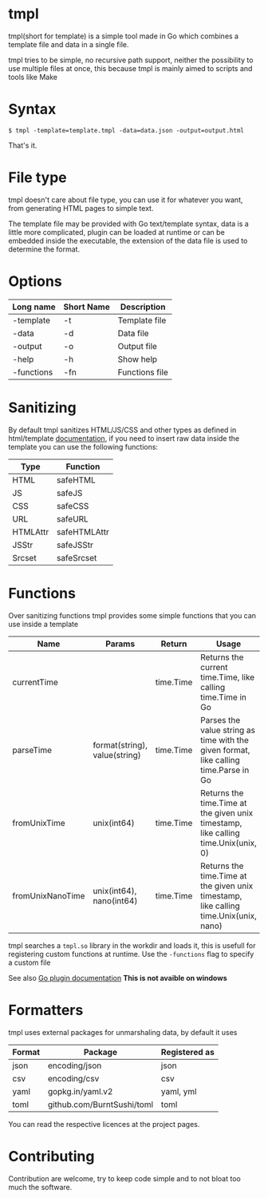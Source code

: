 tmpl
====

tmpl(short for template) is a simple tool made in Go which combines a template file and data in a single file.

tmpl tries to be simple, no recursive path support, neither the possibility to use multiple files at once,
this because tmpl is mainly aimed to scripts and tools like Make

Syntax
======

`$ tmpl -template=template.tmpl -data=data.json -output=output.html`

That's it.

File type
=========

tmpl doesn't care about file type, you can use it for whatever you want, from generating HTML pages to simple text.

The template file may be provided with Go text/template syntax, data is a little more complicated, plugin can be loaded at runtime or can be embedded inside the executable, the extension of the data file is used to determine the format.

Options
=======

| Long name | Short Name | Description | 
|-----------|------------|-------------| 
| -template | -t | Template file | 
| -data | -d | Data file | 
| -output | -o | Output file | 
| -help | -h | Show help | 
| -functions| -fn | Functions file |

Sanitizing
==========

By default tmpl sanitizes HTML/JS/CSS and other types as defined in html/template [documentation](https://golang.org/pkg/html/template),
if you need to insert raw data inside the template you can use the following functions:

|Type | Function |
|-----|----------|
|HTML | safeHTML|
|JS | safeJS|
|CSS | safeCSS|
|URL | safeURL|
|HTMLAttr | safeHTMLAttr|
|JSStr | safeJSStr|
|Srcset | safeSrcset|

Functions
=========

Over sanitizing functions tmpl provides some simple functions that you can use inside a template

|Name |Params |Return |Usage |
|-----|-------|-------|------|
|currentTime | | time.Time | Returns the current time.Time, like calling time.Time in Go |
|parseTime |format(string), value(string) |time.Time | Parses the value string as time with the given format, like calling time.Parse in Go |
|fromUnixTime |unix(int64) |time.Time|Returns the time.Time at the given unix timestamp, like calling time.Unix(unix, 0) |
|fromUnixNanoTime |unix(int64), nano(int64) |time.Time |Returns the time.Time at the given unix timestamp, like calling time.Unix(unix, nano) |

tmpl searches a `tmpl.so` library in the workdir and loads it, this is usefull for registering custom functions at runtime.
Use the `-functions` flag to specify a custom file

See also [Go plugin documentation](https://golang.org/pkg/plugin)
**This is not avaible on windows**

Formatters
==========

tmpl uses external packages for unmarshaling data, by default it uses

|Format | Package | Registered as|
|-------|---------|--------------|
|json|encoding/json|json|
|csv|encoding/csv|csv|
|yaml|gopkg.in/yaml.v2|yaml, yml|
|toml|github.com/BurntSushi/toml|toml|

You can read the respective licences at the project pages.

Contributing
============

Contribution are welcome, try to keep code simple and to not bloat too much the software.
